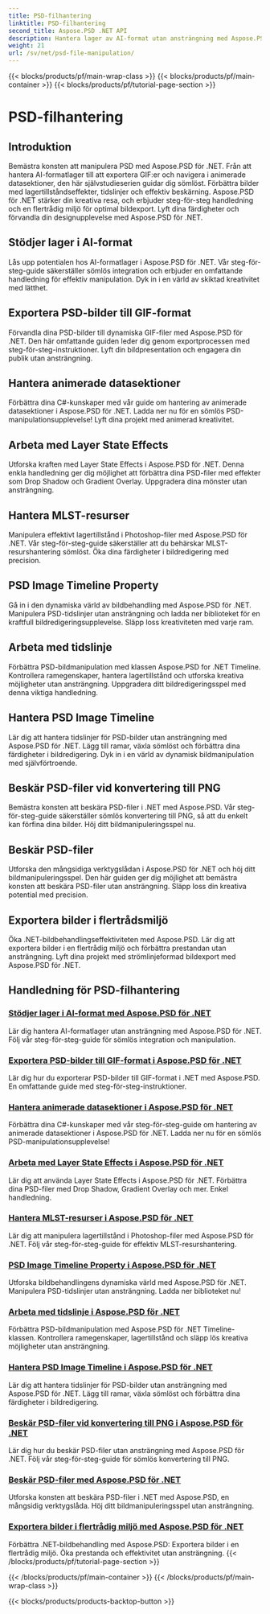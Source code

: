 ```yaml
---
title: PSD-filhantering
linktitle: PSD-filhantering
second_title: Aspose.PSD .NET API
description: Hantera lager av AI-format utan ansträngning med Aspose.PSD för .NET. Lär dig att exportera PSD-bilder till GIF, hantera animerade datasektioner och manipulera lagertillstånd.
weight: 21
url: /sv/net/psd-file-manipulation/
---
```


{{< blocks/products/pf/main-wrap-class >}}
{{< blocks/products/pf/main-container >}}
{{< blocks/products/pf/tutorial-page-section >}}

# PSD-filhantering

## Introduktion

Bemästra konsten att manipulera PSD med Aspose.PSD för .NET. Från att hantera AI-formatlager till att exportera GIF:er och navigera i animerade datasektioner, den här självstudieserien guidar dig sömlöst. Förbättra bilder med lagertillståndseffekter, tidslinjer och effektiv beskärning. Aspose.PSD för .NET stärker din kreativa resa, och erbjuder steg-för-steg handledning och en flertrådig miljö för optimal bildexport. Lyft dina färdigheter och förvandla din designupplevelse med Aspose.PSD för .NET.

## Stödjer lager i AI-format

Lås upp potentialen hos AI-formatlager i Aspose.PSD för .NET. Vår steg-för-steg-guide säkerställer sömlös integration och erbjuder en omfattande handledning för effektiv manipulation. Dyk in i en värld av skiktad kreativitet med lätthet.

## Exportera PSD-bilder till GIF-format

Förvandla dina PSD-bilder till dynamiska GIF-filer med Aspose.PSD för .NET. Den här omfattande guiden leder dig genom exportprocessen med steg-för-steg-instruktioner. Lyft din bildpresentation och engagera din publik utan ansträngning.

## Hantera animerade datasektioner

Förbättra dina C#-kunskaper med vår guide om hantering av animerade datasektioner i Aspose.PSD för .NET. Ladda ner nu för en sömlös PSD-manipulationsupplevelse! Lyft dina projekt med animerad kreativitet.

## Arbeta med Layer State Effects

Utforska kraften med Layer State Effects i Aspose.PSD för .NET. Denna enkla handledning ger dig möjlighet att förbättra dina PSD-filer med effekter som Drop Shadow och Gradient Overlay. Uppgradera dina mönster utan ansträngning.

## Hantera MLST-resurser

Manipulera effektivt lagertillstånd i Photoshop-filer med Aspose.PSD för .NET. Vår steg-för-steg-guide säkerställer att du behärskar MLST-resurshantering sömlöst. Öka dina färdigheter i bildredigering med precision.

## PSD Image Timeline Property

Gå in i den dynamiska värld av bildbehandling med Aspose.PSD för .NET. Manipulera PSD-tidslinjer utan ansträngning och ladda ner biblioteket för en kraftfull bildredigeringsupplevelse. Släpp loss kreativiteten med varje ram.

## Arbeta med tidslinje

Förbättra PSD-bildmanipulation med klassen Aspose.PSD for .NET Timeline. Kontrollera ramegenskaper, hantera lagertillstånd och utforska kreativa möjligheter utan ansträngning. Uppgradera ditt bildredigeringsspel med denna viktiga handledning.

## Hantera PSD Image Timeline

Lär dig att hantera tidslinjer för PSD-bilder utan ansträngning med Aspose.PSD för .NET. Lägg till ramar, växla sömlöst och förbättra dina färdigheter i bildredigering. Dyk in i en värld av dynamisk bildmanipulation med självförtroende.

## Beskär PSD-filer vid konvertering till PNG

Bemästra konsten att beskära PSD-filer i .NET med Aspose.PSD. Vår steg-för-steg-guide säkerställer sömlös konvertering till PNG, så att du enkelt kan förfina dina bilder. Höj ditt bildmanipuleringsspel nu.

## Beskär PSD-filer

Utforska den mångsidiga verktygslådan i Aspose.PSD för .NET och höj ditt bildmanipuleringsspel. Den här guiden ger dig möjlighet att bemästra konsten att beskära PSD-filer utan ansträngning. Släpp loss din kreativa potential med precision.

## Exportera bilder i flertrådsmiljö

Öka .NET-bildbehandlingseffektiviteten med Aspose.PSD. Lär dig att exportera bilder i en flertrådig miljö och förbättra prestandan utan ansträngning. Lyft dina projekt med strömlinjeformad bildexport med Aspose.PSD för .NET.
## Handledning för PSD-filhantering
### [Stödjer lager i AI-format med Aspose.PSD för .NET](./support-layers-ai-format/)
Lär dig hantera AI-formatlager utan ansträngning med Aspose.PSD för .NET. Följ vår steg-för-steg-guide för sömlös integration och manipulation.
### [Exportera PSD-bilder till GIF-format i Aspose.PSD för .NET](./export-psd-to-gif/)
Lär dig hur du exporterar PSD-bilder till GIF-format i .NET med Aspose.PSD. En omfattande guide med steg-för-steg-instruktioner.
### [Hantera animerade datasektioner i Aspose.PSD för .NET](./animated-data-sections/)
Förbättra dina C#-kunskaper med vår steg-för-steg-guide om hantering av animerade datasektioner i Aspose.PSD för .NET. Ladda ner nu för en sömlös PSD-manipulationsupplevelse!
### [Arbeta med Layer State Effects i Aspose.PSD för .NET](./layer-state-effects/)
Lär dig att använda Layer State Effects i Aspose.PSD för .NET. Förbättra dina PSD-filer med Drop Shadow, Gradient Overlay och mer. Enkel handledning.
### [Hantera MLST-resurser i Aspose.PSD för .NET](./mlst-resources/)
Lär dig att manipulera lagertillstånd i Photoshop-filer med Aspose.PSD för .NET. Följ vår steg-för-steg-guide för effektiv MLST-resurshantering.
### [PSD Image Timeline Property i Aspose.PSD för .NET](./psd-image-timeline-property/)
Utforska bildbehandlingens dynamiska värld med Aspose.PSD för .NET. Manipulera PSD-tidslinjer utan ansträngning. Ladda ner biblioteket nu!
### [Arbeta med tidslinje i Aspose.PSD för .NET](./timeline/)
Förbättra PSD-bildmanipulation med Aspose.PSD för .NET Timeline-klassen. Kontrollera ramegenskaper, lagertillstånd och släpp lös kreativa möjligheter utan ansträngning.
### [Hantera PSD Image Timeline i Aspose.PSD för .NET](./psd-image-timeline/)
Lär dig att hantera tidslinjer för PSD-bilder utan ansträngning med Aspose.PSD för .NET. Lägg till ramar, växla sömlöst och förbättra dina färdigheter i bildredigering.
### [Beskär PSD-filer vid konvertering till PNG i Aspose.PSD för .NET](./crop-psd-conversion-png/)
Lär dig hur du beskär PSD-filer utan ansträngning med Aspose.PSD för .NET. Följ vår steg-för-steg-guide för sömlös konvertering till PNG.
### [Beskär PSD-filer med Aspose.PSD för .NET](./crop-psd-file/)
Utforska konsten att beskära PSD-filer i .NET med Aspose.PSD, en mångsidig verktygslåda. Höj ditt bildmanipuleringsspel utan ansträngning.
### [Exportera bilder i flertrådig miljö med Aspose.PSD för .NET](./export-images-multi-thread/)
Förbättra .NET-bildbehandling med Aspose.PSD: Exportera bilder i en flertrådig miljö. Öka prestanda och effektivitet utan ansträngning.
{{< /blocks/products/pf/tutorial-page-section >}}

{{< /blocks/products/pf/main-container >}}
{{< /blocks/products/pf/main-wrap-class >}}

{{< blocks/products/products-backtop-button >}}
